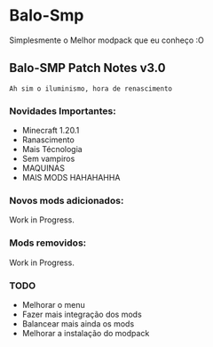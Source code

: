 # Balo-Smp



Simplesmente o Melhor modpack que eu conheço :O

## Balo-SMP Patch Notes v3.0

 `Ah sim o iluminismo, hora de renascimento` 

### Novidades Importantes:
* Minecraft 1.20.1
* Ranascimento
* Mais Técnologia
* Sem vampiros
* MAQUINAS
* MAIS MODS HAHAHAHHA

### Novos mods adicionados:

Work in Progress.


### Mods removidos:

Work in Progress.

### TODO

* Melhorar o menu
* Fazer mais integração dos mods
* Balancear mais ainda os mods
* Melhorar a instalação do modpack








